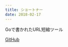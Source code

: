 ```yaml
---
title: ショートナー
date: 2018-02-17
---
```


Goで書かれたURL短縮ツール

[GitHub](https://github.com/dbut2/shortener)
